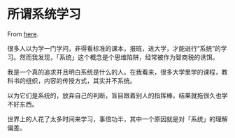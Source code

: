 # 所谓系统学习

From [here](https://yinwang1.substack.com/p/systematic-learning).

很多人以为学一门学问，非得看标准的课本，报班，进大学，才能进行“系统”的学习。然而我发现，「系统」这个概念是个思维陷阱，经常被作为智商税的诱饵。

我是一个真的追求并且明白系统是什么的人。在我看来，很多大学里学的课程，教科书的组织，内容的传授方式，其实并不系统。

以为它们是系统的，放弃自己的判断，盲目跟着别人的指挥棒，结果就拖很久也学不好东西。

世界上的人花了太多时间来学习，事倍功半，其中一个原因就是对「系统」的理解偏差。
